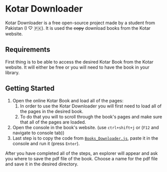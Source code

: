 # Kotar Downloader

Kotar Downloader is a free open-source project made by a student from Pakistan (I ♡ 🇵🇰).
It is used the ~~copy~~ download books from the Kotar website.

## Requirements
First thing is to be able to access the desired Kotar Book from the Kotar website. It will either be free or you will need to have the book in your library.

## Getting Started
1. Open the online Kotar Book and load all of the pages:
   1. In order to use the Kotar Downloader you will first need to load all of the pages in the desired book.
   2. To do that you will to scroll through the book's pages and make sure that all of the pages are loaded.
2. Open the console in the book's website. (use `ctrl+shift+j` or (`F12` and navigate to console tab))
3. Last step is to copy the code from [`Books_Downloader.js`](https://github.com/EazyIf/Books-DANLOD/blob/main/Books%20Downloader.js), paste it in the console and run it (press `Enter`).

After you have completed all of the steps, an explorer will appear and ask you where to save the pdf file of the book. Choose a name for the pdf file and save it in the desired directory.
